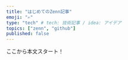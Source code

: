 ```yaml
---
title: "はじめてのZenn記事"
emoji: "✍️"
type: "tech" # tech: 技術記事 / idea: アイデア
topics: ["zenn", "github"]
published: false
---
```


ここから本文スタート！
